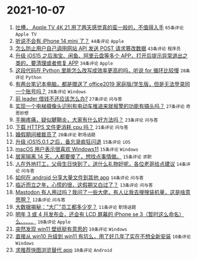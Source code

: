 # 2021-10-07

1. [吐槽， Apple TV 4K 21 用了两天感觉真的蛮一般的，不值得入手](https://www.v2ex.com/t/806189) `65条评论` `Apple TV`
1. [听说不会有 iPhone 14 mini 了？](https://www.v2ex.com/t/806210) `44条评论` `Apple`
1. [怎么防止用户自己调用网站 API 发送 POST 请求篡改数据](https://www.v2ex.com/t/806211) `43条评论` `程序员`
1. [升级 iOS15 之后淘宝、闲鱼、阿里云盘等多个 APP，打开后提示异常退出之类的，要清理或者修复 APP](https://www.v2ex.com/t/806185) `34条评论` `Apple`
1. [这段代码在 Python 里能怎么改写成效率更高的吗，听说 for 循环比较慢](https://www.v2ex.com/t/806172) `28条评论` `Python`
1. [有两台笔记本电脑，都是赠送了 office2019 家庭版/学生版，但是无法登录同一个账号吗？](https://www.v2ex.com/t/806176) `28条评论` `Windows`
1. [前 leader 借钱不还应该怎么办?](https://www.v2ex.com/t/806212) `27条评论` `问与答`
1. [实现一个电梯摄像头识别有电动车推进来就报警的功能有搞头吗？](https://www.v2ex.com/t/806220) `27条评论` `奇思妙想`
1. [手腕疼痛，疑似腱鞘炎，大家有什么好方法吗？](https://www.v2ex.com/t/806191) `23条评论` `问与答`
1. [下载 HTTPS 文件更消耗 cpu 吗？](https://www.v2ex.com/t/806236) `21条评论` `问与答`
1. [婚假期间被裁员了](https://www.v2ex.com/t/806270) `20条评论` `职场话题`
1. [升级 iOS15.0.1 之后，备忘录疯狂闪退](https://www.v2ex.com/t/806249) `15条评论` `iOS`
1. [macOS 用户表示很喜欢 Windows11](https://www.v2ex.com/t/806201) `15条评论` `Windows`
1. [居家隔离 14 天，人都要傻了，想找点事情做。](https://www.v2ex.com/t/806171) `15条评论` `求职`
1. [人在外地打工，父母生日快到了，送什么礼物好呢，各位老哥给点建议](https://www.v2ex.com/t/806264) `14条评论` `问与答`
1. [如何在 android 分享大量文件到其他 app](https://www.v2ex.com/t/806194) `14条评论` `问与答`
1. [临近而立之年，心慌的很，这假期又白过了？](https://www.v2ex.com/t/806276) `13条评论` `问与答`
1. [Mastodon 有人用过吗？我问了一些大佬，有人让我去搜搜装机量，这是啥意思啊？](https://www.v2ex.com/t/806246) `12条评论` `问与答`
1. [大数据揭秘：“大厂”员工都多少岁？](https://www.v2ex.com/t/806215) `11条评论` `职场话题`
1. [明年 3 或 4 月发布会，还会有 LCD 屏幕的 iPhone se 3（暂时这么命名）么。。。。。](https://www.v2ex.com/t/806283) `10条评论` `Apple`
1. [突然发现 win11 壁纸挺有意思的](https://www.v2ex.com/t/806255) `10条评论` `Windows`
1. [直接从 win10 升级到 win11 有坑么，用了好几年了实在不想全新安装](https://www.v2ex.com/t/806248) `10条评论` `Windows`
1. [求推荐快图浏览替代 app](https://www.v2ex.com/t/806208) `10条评论` `Android`

